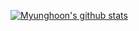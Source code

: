 [![Myunghoon's github stats](https://github-readme-stats.vercel.app/api?username=myunghoonju&theme=monokai)](https://github.com/anuraghazra/github-readme-stats)

<!--
**myunghoonju/myunghoonju** is a ✨ _special_ ✨ repository because its `README.md` (this file) appears on your GitHub profile.

Here are some ideas to get you started:

- 🔭 I’m currently working on ...
- 🌱 I’m currently learning ...
- 👯 I’m looking to collaborate on ...
- 🤔 I’m looking for help with ...
- 💬 Ask me about ...
- 📫 How to reach me: ...
- 😄 Pronouns: ...
- ⚡ Fun fact: ...
-->
